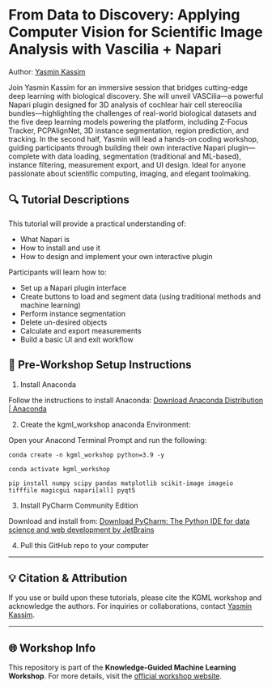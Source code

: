 # From Data to Discovery: Applying Computer Vision for Scientific Image Analysis with Vascilia + Napari

Author: [Yasmin Kassim](https://github.com/Yasmin-Kassim)

Join Yasmin Kassim for an immersive session that bridges cutting-edge deep learning with biological discovery. She will unveil VASCilia—a powerful Napari plugin designed for 3D analysis of cochlear hair cell stereocilia bundles—highlighting the challenges of real-world biological datasets and the five deep learning models powering the platform, including Z-Focus Tracker,  PCPAlignNet, 3D instance segmentation, region prediction, and tracking. In the second half, Yasmin will lead a hands-on coding workshop, guiding participants through building their own interactive Napari plugin—complete with data loading, segmentation (traditional and ML-based), instance filtering, measurement export, and UI design. Ideal for anyone passionate about scientific computing, imaging, and elegant toolmaking.

## 🔍 Tutorial Descriptions

This tutorial will provide a practical understanding of:
- What Napari is
- How to install and use it
- How to design and implement your own interactive plugin

Participants will learn how to:

- Set up a Napari plugin interface
- Create buttons to load and segment data (using traditional methods and machine learning)
- Perform instance segmentation
- Delete un-desired objects
- Calculate and export measurements
- Build a basic UI and exit workflow

## 🧩 Pre-Workshop Setup Instructions

1. Install Anaconda

Follow the instructions to install Anaconda: [Download Anaconda Distribution | Anaconda](https://www.anaconda.com/download)


2. Create the kgml_workshop anaconda Environment:

Open your Anacond Terminal Prompt and run the following:
```
conda create -n kgml_workshop python=3.9 -y

conda activate kgml_workshop

pip install numpy scipy pandas matplotlib scikit-image imageio tifffile magicgui napari[all] pyqt5
```


3. Install PyCharm Community Edition

Download and install from: [Download PyCharm: The Python IDE for data science and web development by JetBrains](https://www.jetbrains.com/pycharm/download/?section=windows)


4. Pull this GitHub repo to your computer

---

## 💡 Citation & Attribution

If you use or build upon these tutorials, please cite the KGML workshop and acknowledge the authors. For inquiries or collaborations, contact [Yasmin Kassim](https://github.com/Yasmin-Kassim).

---

## 🌐 Workshop Info

This repository is part of the **Knowledge-Guided Machine Learning Workshop**. For more details, visit the [official workshop website](https://midas.umich.edu/events/kgml-workshop-leading-the-new-paradigm-of-ai-for-science/).

